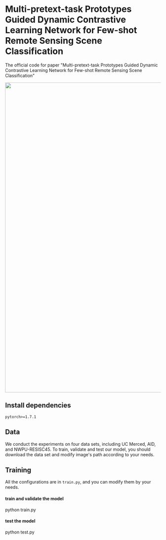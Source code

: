 # Multi-pretext-task Prototypes Guided Dynamic Contrastive Learning Network for Few-shot Remote Sensing Scene Classification

The official code for paper "Multi-pretext-task Prototypes Guided Dynamic Contrastive Learning Network for Few-shot Remote Sensing Scene Classification"

<img src="https://github.com/TangXu-Group/Remote-Sensing-Images-Classification/blob/main/CPGL/MPCL.png" width="1000px">



## Install dependencies
    pytorch>=1.7.1
## Data
We conduct the experiments on four data sets, including UC Merced, AID, and NWPU-RESISC45. To train, validate and test our model, you should 
    download the data set and modify image's path according to your needs.
## Training
All the configurations are in `train.py`, and you can modify them by your needs.

#### train and validate the model
python train.py

#### test the model
python test.py




